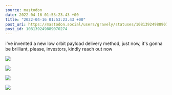 ```yaml
---
source: mastodon
date: 2022-04-16 01:53:23.43 +00
title: "2022-04-16 01:53:23.43 +00"
post_uri: https://mastodon.social/users/gravely/statuses/108139249889070274
post_id: 108139249889070274
---
```

i've invented a new low orbit payload delivery method, just now, it's gonna be brilliant, please, investors, kindly reach out now


![](/images/108139249456528040.jpg)

![](/images/108139249588665714.jpg)

![](/images/108139249713236280.jpg)

![](/images/108139249835523752.jpg)

